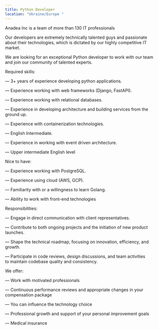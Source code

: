 ```yaml
---
title: Python Developer
location: "Ukraine/Europe "
---
```

Anadea Inc is a team of more than 130 IT professionals

Our developers are extremely technically talented guys and passionate about their technologies, which is dictated by our highly competitive IT market.

We are looking for an exceptional Python developer to work with our team and join our community of talented experts.

Required skills:

— 3+ years of experience developing python applications.

— Experience working with web frameworks (Django, FastAPI).

— Experience working with relational databases.

— Experience in developing architecture and building services from the ground up.

— Experience with containerization technologies.

— English Intermediate.

— Experience in working with event driven architecture.

— Upper intermediate English level

Nice to have:

— Experience working with PostgreSQL.

— Experience using cloud (AWS, GCP).

— Familiarity with or a willingness to learn Golang.

— Ability to work with front-end technologies

Responsibilities:

— Engage in direct communication with client representatives.

— Contribute to both ongoing projects and the initiation of new product launches.

— Shape the technical roadmap, focusing on innovation, efficiency, and growth.

— Participate in code reviews, design discussions, and team activities to maintain codebase quality and consistency.

We offer:

— Work with motivated professionals

— Continuous performance reviews and appropriate changes in your compensation package

— You can influence the technology choice

— Professional growth and support of your personal improvement goals

— Medical insurance